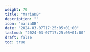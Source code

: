 ```yaml
---
weight: 70
title: "MariaDB"
description: ""
icon: "mariaDB"
date: "2024-03-07T17:25:05+01:00"
lastmod: "2024-03-07T17:25:05+01:00"
draft: false
toc: true
---
```

